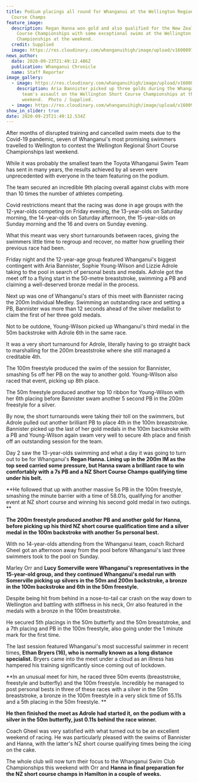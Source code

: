 ```yaml
---
title: Podium placings all round for Whanganui at the Wellington Regional Short
  Course Champs
feature_image:
  description: Regan Hanna won gold and also qualified for the New Zealand Short
    Course Championships with some exceptional swims at the Wellington
    Championships at the weekend.
  credit: Supplied
  image: https://res.cloudinary.com/whanganuihigh/image/upload/v1600897991/News/Regan_Hanna._WN_Reg_Short_course_champs._Chron_24.9.20.jpg
news_author:
  date: 2020-09-23T21:49:12.486Z
  publication: Whanganui Chronicle
  name: Staff Reporter
image_gallery:
  - image: https://res.cloudinary.com/whanganuihigh/image/upload/v1600897956/News/Aria_Bannister_enrol._WN_REg_SHort_course_champs._Chron_24.9.20.jpg
    description: Aria Bannister picked up three golds during the Whanganui Swim
      team's assault on the Wellington Short Course Championships at the
      weekend.  Photo / Supplied.
  - image: https://res.cloudinary.com/whanganuihigh/image/upload/v1600902637/News/Wellington.png
show_in_slider: true
date: 2020-09-23T21:49:12.534Z
---
```

After months of disrupted training and cancelled swim meets due to the Covid-19 pandemic, seven of Whanganui's most promising swimmers travelled to Wellington to contest the Wellington Regional Short Course Championships last weekend.

While it was probably the smallest team the Toyota Whanganui Swim Team has sent in many years, the results achieved by all seven were unprecedented with everyone in the team featuring on the podium.

The team secured an incredible 9th placing overall against clubs with more than 10 times the number of athletes competing.

Covid restrictions meant that the racing was done in age groups with the 12-year-olds competing on Friday evening, the 13-year-olds on Saturday morning, the 14-year-olds on Saturday afternoon, the 15-year-olds on Sunday morning and the 16 and overs on Sunday evening.

What this meant was very short turnarounds between races, giving the swimmers little time to regroup and recover, no matter how gruelling their previous race had been.

Friday night and the 12-year-age group featured Whanganui's biggest contingent with Aria Bannister, Sophie Young-Wilson and Lizzie Adrole taking to the pool in search of personal bests and medals. Adrole got the meet off to a flying start in the 50-metre breaststroke, swimming a PB and claiming a well-deserved bronze medal in the process.

Next up was one of Whanganui's stars of this meet with Bannister racing the 200m Individual Medley. Swimming an outstanding race and setting a PB, Bannister was more than 12 seconds ahead of the silver medallist to claim the first of her three gold medals.

Not to be outdone, Young-Wilson picked up Whanganui's third medal in the 50m backstroke with Adrole 6th in the same race.

It was a very short turnaround for Adrole, literally having to go straight back to marshalling for the 200m breaststroke where she still managed a creditable 4th.

The 100m freestyle produced the swim of the session for Bannister, smashing 5s off her PB on the way to another gold. Young-Wilson also raced that event, picking up 8th place.

The 50m freestyle produced another top 10 ribbon for Young-Wilson with her 6th placing before Bannister swam another 5 second PB in the 200m freestyle for a silver.

By now, the short turnarounds were taking their toll on the swimmers, but Adrole pulled out another brilliant PB to place 4th in the 100m breaststroke. Bannister picked up the last of her gold medals in the 100m backstroke with a PB and Young-Wilson again swam very well to secure 4th place and finish off an outstanding session for the team.

Day 2 saw the 13-year-olds swimming and what a day it was going to turn out to be for Whanganui's **Regan Hanna. Lining up in the 200m IM as the top seed carried some pressure, but Hanna swam a brilliant race to win comfortably with a 7s PB and a NZ Short Course Champs qualifying time under his belt.**

**He followed that up with another massive 5s PB in the 100m freestyle, smashing the minute barrier with a time of 58.01s, qualifying for another event at NZ short course and winning his second gold medal in two outings.**

**The 200m freestyle produced another PB and another gold for Hanna, before picking up his third NZ short course qualification time and a silver medal in the 100m backstroke with another 5s personal best.**

With no 14-year-olds attending from the Whanganui team, coach Richard Gheel got an afternoon away from the pool before Whanganui's last three swimmers took to the pool on Sunday.

Marley Orr and **Lucy Somerville were Whanganui's representatives in the 15-year-old group, and they continued Whanganui's medal run with Somerville picking up silvers in the 50m and 200m backstroke, a bronze in the 100m backstroke and 6th in the 50m freestyle.**

Despite being hit from behind in a nose-to-tail car crash on the way down to Wellington and battling with stiffness in his neck, Orr also featured in the medals with a bronze in the 100m breaststroke.

He secured 5th placings in the 50m butterfly and the 50m breaststroke, and a 7th placing and PB in the 100m freestyle, also going under the 1 minute mark for the first time.

The last session featured Whanganui's most successful swimmer in recent times, **Ethan Bryers (16), who is normally known as a long distance specialist.** Bryers came into the meet under a cloud as an illness has hampered his training significantly since coming out of lockdown.

**In an unusual meet for him, he raced three 50m events (breaststroke, freestyle and butterfly) and the 100m freestyle. Incredibly he managed to post personal bests in three of these races with a silver in the 50m breaststroke, a bronze in the 100m freestyle in a very slick time of 55.11s and a 5th placing in the 50m freestyle.**

**He then finished the meet as Adrole had started it, on the podium with a silver in the 50m butterfly, just 0.11s behind the race winner.**

Coach Gheel was very satisfied with what turned out to be an excellent weekend of racing. He was particularly pleased with the swims of Bannister and Hanna, with the latter's NZ short course qualifying times being the icing on the cake.

The whole club will now turn their focus to the Whanganui Swim Club Championships this weekend with Orr and **Hanna in final preparation for the NZ short course champs in Hamilton in a couple of weeks.**